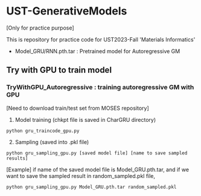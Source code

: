 # UST-GenerativeModels

[Only for practice purpose]


This is repository for practice code for UST2023-Fall 'Materials Informatics'

- Model_GRU/RNN.pth.tar : Pretrained model for Autoregressive GM




## Try with GPU to train model


### TryWithGPU_Autoregressive : training autoregressive GM with GPU
[Need to download train/test set from MOSES repository]

1. Model training (chkpt file is saved in CharGRU directory)
```
python gru_traincode_gpu.py
```

2. Sampling (saved into .pkl file)
```
python gru_sampling_gpu.py [saved model file] [name to save sampled results]
```
[Example] if name of the saved model file is Model_GRU.pth.tar, and if we want to save the sampled result in random_sampled.pkl file,
```
python gru_sampling_gpu.py Model_GRU.pth.tar random_sampled.pkl
```
